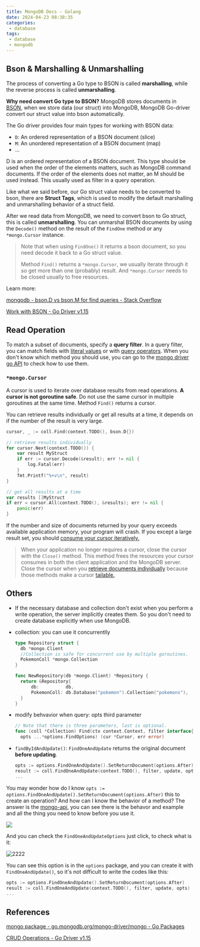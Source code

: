 ```yaml
---
title: MongoDB Docs - Golang
date: 2024-04-23 08:38:35
categories:
 - database
tags:
 - database
 - mongodb
---
```


## Bson & Marshalling & Unmarshalling

The process of converting a Go type to BSON is called **marshalling**, while the reverse process is called **unmarshalling**.

**Why need convert Go type to BSON?** MongoDB stores documents in [BSON](https://www.mongodb.com/docs/manual/reference/bson-types/), when we store data (our struct) into MongoDB,  MongoDB Go-driver convert our struct value into bson automatically.

The Go driver provides four main types for working with BSON data:

- `D`: An ordered representation of a BSON document (slice)
- `M`: An unordered representation of a BSON document (map)
- ...

D is an ordered representation of a BSON document. This type should be used when the order of the elements matters, such as MongoDB command documents. If the order of the elements does not matter, an M should be used instead. This usually used as filter in a query operation. 

Like what we said before, our Go struct value needs to be converted to bson, there are **Struct Tags**, which is used to modify the default marshalling and unmarshalling behavior of a struct field. 

After we read data from MongoDB, we need to convert bson to Go struct, this is called **unmarshalling**. You can unmarshal BSON documents by using the `Decode()` method on the result of the `FindOne` method or any `*mongo.Cursor` instance. 

> Note that when using `FindOne()` it returns a bson document, so you need decode it back to a Go struct value. 
>
> Method `Find()` returns a `*mongo.Cursor`, we usually iterate through it so get more than one (probably) result. And `*mongo.Cursor` needs to be closed usually to free resources. 

Learn more: 

[mongodb - bson.D vs bson.M for find queries - Stack Overflow](https://stackoverflow.com/questions/64281675/bson-d-vs-bson-m-for-find-queries)

[Work with BSON - Go Driver v1.15](https://www.mongodb.com/docs/drivers/go/current/fundamentals/bson/)

## Read Operation

To match a subset of documents, specify a **query filter**. In a query filter, you can match fields with [literal values](https://www.mongodb.com/docs/drivers/go/current/fundamentals/crud/read-operations/query-document/#std-label-golang-literal-values) or with [query operators](https://www.mongodb.com/docs/drivers/go/current/fundamentals/crud/read-operations/query-document/#std-label-golang-query-operators). When you don't know which method you should use, you can go to the [mongo driver go API](https://pkg.go.dev/go.mongodb.org/mongo-driver/mongo@v1.15.0#Collection) to check how to use them. 

### `*mongo.Cursor`

A cursor is used to iterate over database results from read operations. **A cursor is not goroutine safe**. Do not use the same cursor in multiple goroutines at the same time. Method `Find()` returns a cursor. 

You can retrieve results individually or get all results at a time, it depends on if the number of the result is very large. 

```go
cursor, _ := coll.Find(context.TODO(), bson.D{})

// retrieve results individually
for cursor.Next(context.TODO()) {
	var result MyStruct
	if err := cursor.Decode(&result); err != nil {
		log.Fatal(err)
	}
	fmt.Printf("%+v\n", result)
}

// get all results at a time
var results []MyStruct
if err = cursor.All(context.TODO(), &results); err != nil {
	panic(err)
}
```

If the number and size of documents returned by your query exceeds available application memory, your program will crash. If you except a large result set, you should [consume your cursor iteratively.](https://www.mongodb.com/docs/drivers/go/current/fundamentals/crud/read-operations/cursor/#std-label-golang-individual-documents)

> When your application no longer requires a cursor, close the cursor with the `Close()` method. This method frees the resources your cursor consumes in both the client application and the MongoDB server.  Close the cursor when you [retrieve documents individually](https://www.mongodb.com/docs/drivers/go/current/fundamentals/crud/read-operations/cursor/#std-label-golang-individual-documents) because those methods make a cursor [tailable.](https://www.mongodb.com/docs/manual/core/tailable-cursors/)

## Others

- If the necessary database and collection don't exist when you perform a write operation, the server implicitly creates them. So you don't need to create database explicitly when use MongoDB. 

- collection: you can use it concurrentlly

  ```go
  type Repository struct {
  	db *mongo.Client
  	//Collection is safe for concurrent use by multiple goroutines.
  	PokemonColl *mongo.Collection
  }
  
  func NewRepository(db *mongo.Client) *Repository {
  	return &Repository{
  		db:          db,
  		PokemonColl: db.Database("pokemon").Collection("pokemons"),
  	}
  }
  ```

- modify behvavior when query: opts third parameter

  ```go
  // Note that there is three parameters, last is optional. 
  func (coll *Collection) Find(ctx context.Context, filter interface{},
  	opts ...*options.FindOptions) (cur *Cursor, err error)
  ```
  
- `findByIdAndUpdate()`: `FindOneAndUpdate` returns the original document **before updating**.

  ```go
  opts := options.FindOneAndUpdate().SetReturnDocument(options.After)
  result := coll.FindOneAndUpdate(context.TODO(), filter, update, opts)
  ...
  ```

You may wonder how do I know `opts := options.FindOneAndUpdate().SetReturnDocument(options.After)` this to create an operation? And how can I know the behavior of a method? The answer is the [mongo-api](https://pkg.go.dev/go.mongodb.org/mongo-driver@v1.15.0/mongo#Collection.FindOneAndUpdate), you can see there is the behavor and example and all the thing you need to know before you use it. 

![](https://pub-2a6758f3b2d64ef5bb71ba1601101d35.r2.dev/blogs/2024/04/d835acb545649837f06bbc2ce323cb3f.jpg)

And you can check the `FindOneAndUpdateOptions` just click, to check what is it:

![2222](/Users/David/Downloads/2222.jpg)

You can see this option is in the `options` package, and you can create it with `FindOneAndUpdate()`, so it's not difficult to write the codes like this:

```go
opts := options.FindOneAndUpdate().SetReturnDocument(options.After)
result := coll.FindOneAndUpdate(context.TODO(), filter, update, opts)
...
```

## References

[mongo package - go.mongodb.org/mongo-driver/mongo - Go Packages](https://pkg.go.dev/go.mongodb.org/mongo-driver/mongo@v1.15.0#pkg-overview)

[CRUD Operations - Go Driver v1.15](https://www.mongodb.com/docs/drivers/go/current/fundamentals/crud/)
